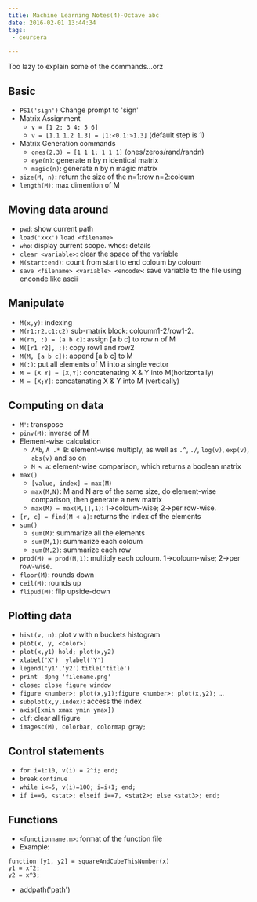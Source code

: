 ```yaml
---
title: Machine Learning Notes(4)-Octave abc
date: 2016-02-01 13:44:34
tags: 
 - coursera

---
```

Too lazy to explain some of the commands...orz

<!--more-->

## Basic
 - `PS1('sign')` Change prompt to 'sign'
 - Matrix Assignment
     - `v = [1 2; 3 4; 5 6]`
     - `v = [1.1 1.2 1.3] = [1:<0.1:>1.3]` (default step is 1)
 - Matrix Generation commands
     - `ones(2,3) = [1 1 1; 1 1 1]` (ones/zeros/rand/randn)
     - `eye(n)`: generate n by n identical matrix
     - `magic(n)`: generate n by n magic matrix
 - `size(M, n)`: return the size of the n=1:row n=2:coloum
 - `length(M)`: max dimention of M

## Moving data around
 - `pwd`: show current path
 - `load('xxx')` `load <filename>`
 - `who`: display current scope. whos: details
 - `clear <variable>`: clear the space of the variable
 - `M(start:end)`: count from start to end coloum by coloum
 - `save <filename> <variable> <encode>`: save variable to the file using enconde like ascii

## Manipulate
 - `M(x,y)`: indexing
 - `M(r1:r2,c1:c2)` sub-matrix block: coloumn1-2/row1-2.
 - `M(rn, :) = [a b c]`: assign [a b c] to row n of M
 - `M([r1 r2], :)`: copy row1 and row2
 - `M(M, [a b c])`: append [a b c] to M
 - `M(:)`: put all elements of M into a single vector
 - `M = [X Y] = [X,Y]`: concatenating X & Y into M(horizontally)
 - `M = [X;Y]`: concatenating X & Y into M (vertically)

## Computing on data
 - `M'`: transpose
 - `pinv(M)`: inverse of M
 - Element-wise calculation
     - `A*b`, `A .* B`: element-wise multiply, as well as `.^`, `./`, `log(v)`, `exp(v)`, `abs(v)` and so on
     - `M < a`: element-wise comparison, which returns a boolean matrix
 - `max()`
     - `[value, index] = max(M)`
     - `max(M,N)`: M and N are of the same size, do element-wise comparison, then generate a new matrix
     - `max(M) = max(M,[],1)`: 1->coloum-wise; 2->per row-wise.
 - `[r, c] = find(M < a)`: returns the index of the elements
 - `sum()`
     - `sum(M)`: summarize all the elements
     - `sum(M,1)`: summarize each coloum
     - `sum(M,2)`: summarize each row
 - `prod(M) = prod(M,1)`: multiply each coloum. 1->coloum-wise; 2->per row-wise.
 - `floor(M)`: rounds down
 - `ceil(M)`: rounds up
 - `flipud(M)`: flip upside-down

## Plotting data
 - `hist(v, n)`: plot v with n buckets histogram
 - `plot(x, y, <color>)`
 - `plot(x,y1) hold; plot(x,y2)`
 - `xlabel('X')  ylabel('Y')`
 - `legend('y1','y2')`  `title('title')`
 - `print -dpng 'filename.png'`
 - `close: close figure window`
 - `figure <number>; plot(x,y1);figure <number>; plot(x,y2);` ...
 - `subplot(x,y,index)`: access the index
 - `axis([xmin xmax ymin ymax])`
 - `clf`: clear all figure
 - `imagesc(M), colorbar, colormap gray;`

## Control statements
 - `for i=1:10, v(i) = 2^i; end;`
 - `break` `continue`
 - `while i<=5, v(i)=100; i=i+1; end;`
 - `if i==6, <stat>; elseif i==7, <stat2>; else <stat3>; end;`

## Functions
 - `<functionname.m>`: format of the function file
 - Example:
 ```
 function [y1, y2] = squareAndCubeThisNumber(x)
 y1 = x^2;
 y2 = x^3;
 ``` 
 - addpath('path')
